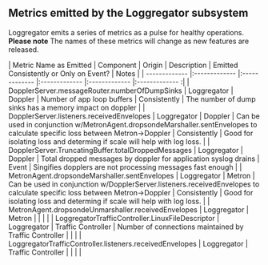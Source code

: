 ## Metrics emitted by the Loggregator subsystem

Loggregator emits a series of metrics as a pulse for healthy operations. **Please note** The names of these metrics will change as new features are released. 

|  Metric Name as Emitted   | Component | Origin | Description | Emitted Consistently or Only on Event? | Notes |
| ------------- |:------------- |:------------- |:------------- |:------------- |:------------- :|
|  DopplerServer.messageRouter.numberOfDumpSinks | Loggregator | Doppler | Number of app loop buffers | Consistently | The number of dump sinks has a memory impact on doppler |
| DopplerServer.listeners.receivedEnvelopes | Loggregator  | Doppler | Can be used in conjunction w/MetronAgent.dropsondeMarshaller.sentEnvelopes to calculate specific loss between Metron->Doppler | Consistently | Good for isolating loss and determing if scale will help with log loss.  |
| DopplerServer.TruncatingBuffer.totalDroppedMessages | Loggregator | Doppler | Total dropped messages by doppler for application syslog drains | Event | Singifies dopplers are not processing messages fast enough |
| MetronAgent.dropsondeMarshaller.sentEnvelopes | Loggregator | Metron | Can be used in conjunction w/DopplerServer.listeners.receivedEnvelopes to calculate specific loss between Metron->Doppler | Consistently | Good for isolating loss and determing if scale will help with log loss. |
| MetronAgent.dropsondeUnmarshaller.receivedEnvelopes | Loggregator | Metron |  |  | |
| LoggregatorTrafficController.LinuxFileDescriptor | Loggregator | Traffic Controller | Number of connections maintained by Traffic Controller |  | |
| LoggregatorTrafficController.listeners.receivedEnvelopes | Loggregator | Traffic Controller |  |  | |
